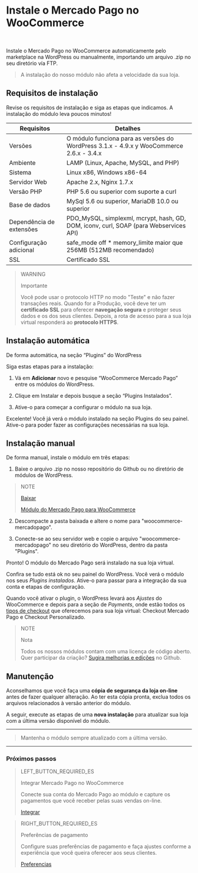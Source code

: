 # Instale o Mercado Pago no WooCommerce
<br/>

Instale o Mercado Pago no WooCommerce automaticamente pelo marketplace na WordPress ou manualmente, importando um arquivo .zip no seu diretório vía FTP.

> A instalação do nosso módulo não afeta a velocidade da sua loja.

## Requisitos de instalação

Revise os requisitos de instalação e siga as etapas que indicamos. A instalação do módulo leva poucos minutos!

| Requisitos                    | Detalhes                                                                  	                  |
|-------------------------------|-----------------------------------------------------------------------------------------------|
| Versões         	            | O módulo funciona para as versões do WordPress 3.1.x - 4.9.x y WooCommerce 2.6.x - 3.4.x      |
| Ambiente                    	| LAMP (Linux, Apache, MySQL, and PHP)                                                      	  |
| Sistema                     	| Linux x86, Windows x86-64                                                        	            |
| Servidor Web                	| Apache 2.x, Nginx 1.7.x                                                               	      |
| Versão PHP                  	| PHP 5.6 ou superior com suporte a curl                     	                                  |
| Base de dados               	| MySql 5.6 ou superior, MariaDB 10.0 ou superior                            	                  |
| Dependência de extensões     	| PDO_MySQL, simplexml, mcrypt, hash, GD, DOM, iconv, curl, SOAP (para Webservices API)         |
| Configuração adicional        | safe_mode off * memory_limite maior que 256MB (512MB recomendado)                             |
| SSL                         	| Certificado SSL  	                                                                            |

> WARNING
>
> Importante
>
> Você pode usar o protocolo HTTP no modo "Teste" e não fazer transações reais. Quando for a Produção, você deve ter um **certificado SSL** para oferecer **navegação segura** e proteger seus dados e os dos seus clientes. Depois, a rota de acesso para a sua loja virtual responderá ao **protocolo HTTPS**.

## Instalação automática

De forma automática, na seção “Plugins” do WordPress

Siga estas etapas para a instalação:

1) Vá em **Adicionar** novo e pesquise “WooCommerce Mercado Pago” entre os módulos do WordPress.

2) Clique em Instalar e depois busque a seção “Plugins Instalados”. 

3) Ative-o para começar a configurar o módulo na sua loja.

Excelente! Você já verá o módulo instalado na seção Plugins do seu painel. Ative-o para poder fazer as configurações necessárias na sua loja.

## Instalação manual

De forma manual, instale o módulo em três etapas:

1) Baixe o arquivo .zip no nosso repositório do Github ou no diretório de módulos de WordPress.
                    
> NOTE
>
> [Baixar](https://github.com/mercadopago/cart-woocommerce/archive/master.zip)
>
> [Módulo do Mercado Pago para WooCommerce](https://github.com/mercadopago/cart-woocommerce/archive/master.zip)

2) Descompacte a pasta baixada e altere o nome para "woocommerce-mercadopago".

3) Conecte-se ao seu servidor web e copie o arquivo "woocommerce-mercadopago" no seu diretório do WordPress, dentro da pasta "Plugins".

Pronto! O módulo do Mercado Pago será instalado na sua loja virtual.

Confira se tudo está ok no seu painel do WordPress. Você verá o módulo nos seus *Plugins instalados*. Ative-o para passar para a integração da sua conta e etapas de configuração. 

Quando você ativar o plugin, o WordPress levará aos *Ajustes* do WooCommerce e depois para a seção de *Payments*, onde estão todos os [tipos de checkout](https://www.mercadopago.com.br/developers/pt/guides/plugins/woocommerce/introduction/#bookmark_tipos_de_checkout) que oferecemos para sua loja virtual: Checkout Mercado Pago e Checkout Personalizado.

> NOTE
>
> Nota
> 
> Todos os nossos módulos contam com uma licença de código aberto. Quer participar da criação? [Sugira melhorias e edições](https://github.com/mercadopago/cart-woocommerce) no Github.

## Manutenção

Aconselhamos que você faça uma **cópia de segurança da loja on-line** antes de fazer qualquer alteração. Ao ter esta cópia pronta, exclua todos os arquivos relacionados à versão anterior do módulo. 

A seguir, execute as etapas de uma **nova instalação** para atualizar sua loja com a última versão disponível do módulo. 

---

> Mantenha o módulo sempre atualizado com a última versão. 

---

### Próximos passos

> LEFT_BUTTON_REQUIRED_ES
>
> Integrar Mercado Pago no WooCommerce
>
> Conecte sua conta do Mercado Pago ao módulo e capture os pagamentos que você receber pelas suas vendas on-line.  
>
> 
> [Integrar](https://www.mercadopago.com.br/developers/pt/guides/plugins/woocommerce/integration/)

> RIGHT_BUTTON_REQUIRED_ES
>
> Preferências de pagamento
>
> Configure suas preferências de pagamento e faça ajustes conforme a experiência que você queira oferecer aos seus clientes.
>
> [Preferencias](https://www.mercadopago.com.br/developers/pt/guides/plugins/woocommerce/preferences/)
